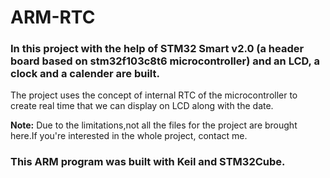 # ARM-RTC

### In this project with the help of STM32 Smart v2.0 (a header board based on stm32f103c8t6 microcontroller) and an LCD, a clock and a calender are built.

The project uses the concept of internal RTC of the microcontroller to create real time that we can display on LCD along with the date.

**Note:** Due to the limitations,not all the files for the project are brought here.If you're interested in the whole project, contact me.

### This ARM program was built with Keil and STM32Cube.

